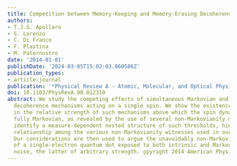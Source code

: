 ```yaml
---
title: Competition between Memory-Keeping and Memory-Erasing Decoherence Channels
authors:
- T.J.G. Apollaro
- S. Lorenzo
- C. Di Franco
- F. Plastina
- M. Paternostro
date: '2014-01-01'
publishDate: '2024-03-05T15:02:03.860586Z'
publication_types:
- article-journal
publication: '*Physical Review A - Atomic, Molecular, and Optical Physics*'
doi: 10.1103/PhysRevA.90.012310
abstract: We study the competing effects of simultaneous Markovian and non-Markovian
  decoherence mechanisms acting on a single spin. We show the existence of a threshold
  in the relative strength of such mechanisms above which the spin dynamics becomes
  fully Markovian, as revealed by the use of several non-Markovianity measures. We
  identify a measure-dependent nested structure of such thresholds, hinting at a causality
  relationship among the various non-Markovianity witnesses used in our analysis.
  Our considerations are then used to argue the unavoidably non-Markovian evolution
  of a single-electron quantum dot exposed to both intrinsic and Markovian technical
  noise, the latter of arbitrary strength. o̧pyright 2014 American Physical Society.
---
```

